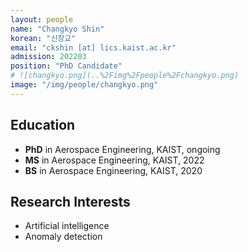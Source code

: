 ```yaml
---
layout: people
name: "Changkyo Shin"
korean: "신창교"
email: "ckshin [at] lics.kaist.ac.kr"
admission: 202203
position: "PhD Candidate"
# ![changkyo.png](..%2Fimg%2Fpeople%2Fchangkyo.png)
image: "/img/people/changkyo.png"
---
```


## Education

- **PhD** in Aerospace Engineering, KAIST, ongoing
- **MS** in Aerospace Engineering, KAIST, 2022
- **BS** in Aerospace Engineering, KAIST, 2020

## Research Interests

- Artificial intelligence
- Anomaly detection
